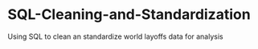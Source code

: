 # SQL-Cleaning-and-Standardization
Using SQL to clean an standardize world layoffs data for analysis

